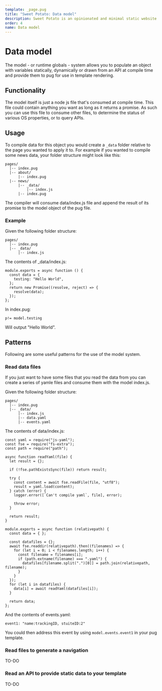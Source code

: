 ```yaml
---
template: _page.pug
title: "Sweet Potato: Data model"
description: Sweet Potato is an opinionated and minimal static website generator, by We The Collective.
order: 4
name: Data model
---
```


# Data model

The model - or runtime globals - system allows you to populate an object with variables statically, dynamically or drawn from an API at compile time and provide them to pug for use in template rendering.

## Functionality

The model itself is just a node js file that's consumed at compile time. This file could contain anything you want as long as it returns a promise. As such you can use this file to consume other files, to determine the status of various OS properties, or to query APIs.

## Usage

To compile data for this object you would create a `_data` folder relative to the page you wanted to apply it to. For example if you wanted to compile some news data, your folder structure might look like this:

```
pages/
  |-- index.pug
  |-- about/
      |-- index.pug
  |-- news/
      |-- _data/
          |-- index.js
      |-- index.pug
```

The compiler will consume data/index.js file and append the result of its promise to the model object of the pug file.

### Example

Given the following folder structure:

```
pages/
  |-- index.pug
  |-- _data/
      |-- index.js
```

The contents of _data/index.js:

```
module.exports = async function () {
  const data = {
    testing: "Hello World",
  };
  return new Promise((resolve, reject) => {
    resolve(data);
  });
};
```

In index.pug:

```
p!= model.testing
```

Will output "Hello World".

## Patterns

Following are some useful patterns for the use of the model system.

### Read data files

If you just want to have some files that you read the data from you can create a series of yamle files and consume them with the model index.js.

Given the following folder structure:

```
pages/
  |-- index.pug
  |-- _data/
      |-- index.js
      |-- data.yaml
      |-- events.yaml
```

The contents of data/index.js:

```
const yaml = require("js-yaml");
const fse = require("fs-extra");
const path = require("path");

async function readYaml(file) {
  let result = {};

  if (!fse.pathExistsSync(file)) return result;

  try {
    const content = await fse.readFile(file, "utf8");
    result = yaml.load(content);
  } catch (error) {
    logger.error([`Can't compile yaml`, file], error);

    throw error;
  }

  return result;
}

module.exports = async function (relativepath) {
  const data = { };

  const datafiles = {};
  await fse.readdir(relativepath).then((filenames) => {
    for (let i = 0; i < filenames.length; i++) {
      const filename = filenames[i];
      if (path.extname(filename) === ".yaml") {
        datafiles[filename.split(".")[0]] = path.join(relativepath, filename);
      }
    }
  });
  for (let i in datafiles) {
    data[i] = await readYaml(datafiles[i]);
  }

  return data;
};
```

And the contents of events.yaml:

```
event1: "name:trackingID, stuiteID:2"
```

You could then address this event by using `model.events.event1` in your pug template.

### Read files to generate a navigation

TO-DO

### Read an API to provide static data to your template

TO-DO
